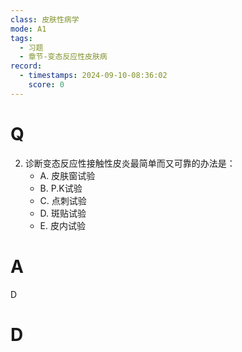 ```yaml
---
class: 皮肤性病学
mode: A1
tags:
  - 习题
  - 章节-变态反应性皮肤病
record:
  - timestamps: 2024-09-10-08:36:02
    score: 0
---
```


# Q
2. 诊断变态反应性接触性皮炎最简单而又可靠的办法是：
   - A. 皮肤窗试验
   - B. P.K试验
   - C. 点刺试验
   - D. 斑贴试验
   - E. 皮内试验
# A
D
# D
